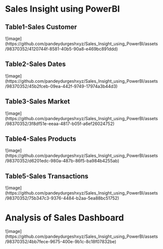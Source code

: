 <h1>Sales Insight using PowerBI</h1>

<h2>Table1-Sales Customer</h2>
![image](https://github.com/pandeydurgeshxyz/Sales_Insight_using_PowerBI/assets/98370352/4120744f-8581-40b5-90a8-e469bc891ddd)

<h2>Table2-Sales Dates</h2>
![image](https://github.com/pandeydurgeshxyz/Sales_Insight_using_PowerBI/assets/98370352/45b2fceb-09ea-442f-9749-17974a3b44d3)

<h2>Table3-Sales Market</h2>
![image](https://github.com/pandeydurgeshxyz/Sales_Insight_using_PowerBI/assets/98370352/3f8df51e-eeaa-4817-b05f-a6ef26024752)

<h2>Table4-Sales Products</h2>
![image](https://github.com/pandeydurgeshxyz/Sales_Insight_using_PowerBI/assets/98370352/d6201edc-980a-487b-86f5-ba984b4255ab)

<h2>Table5-Sales Transactions</h2>
![image](https://github.com/pandeydurgeshxyz/Sales_Insight_using_PowerBI/assets/98370352/75b347c3-9376-4484-b2aa-5ea88bc51752)

<h1>Analysis of Sales Dashboard</h1>
![image](https://github.com/pandeydurgeshxyz/Sales_Insight_using_PowerBI/assets/98370352/4bb7fece-9675-400e-9b1c-8c18f07832be)






